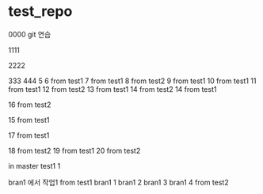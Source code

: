 # test_repo
0000
git 연습

1111

2222

333
444
5
6 from test1
7 from test1
8 from test2
9 from test1
10 from test1
11 from test1
12 from test2
13 from test1
14 from test2
14 from test1

16 from test2

15 from test1

17 from test1

18 from test2
19 from test1
20 from test2

in master test1 1

bran1 에서 작업1 from test1
bran1 1
bran1 2
bran1 3
bran1 4 from test2
